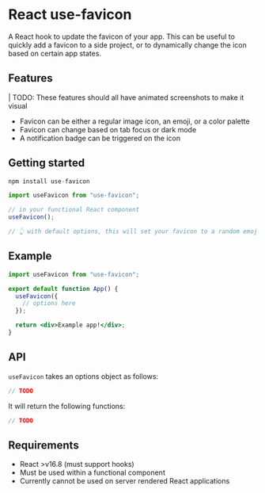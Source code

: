 # **React use-favicon**

A React hook to update the favicon of your app. This can be useful to quickly add a favicon to a side project, or to dynamically change the icon based on certain app states.

## **Features**

| TODO: These features should all have animated screenshots to make it visual

- Favicon can be either a regular image icon, an emoji, or a color palette
- Favicon can change based on tab focus or dark mode
- A notification badge can be triggered on the icon

## **Getting started**

```jsx
npm install use-favicon
```

```jsx
import useFavicon from "use-favicon";

// in your functional React component
useFavicon();

// 👆 with default options, this will set your favicon to a random emoji
```

## Example

```jsx
import useFavicon from "use-favicon";

export default function App() {
  useFavicon({
    // options here
  });

  return <div>Example app!</div>;
}
```

## **API**

`useFavicon` takes an options object as follows:

```jsx
// TODO
```

It will return the following functions:

```jsx
// TODO
```

## Requirements

- React >v16.8 (must support hooks)
- Must be used within a functional component
- Currently cannot be used on server rendered React applications

